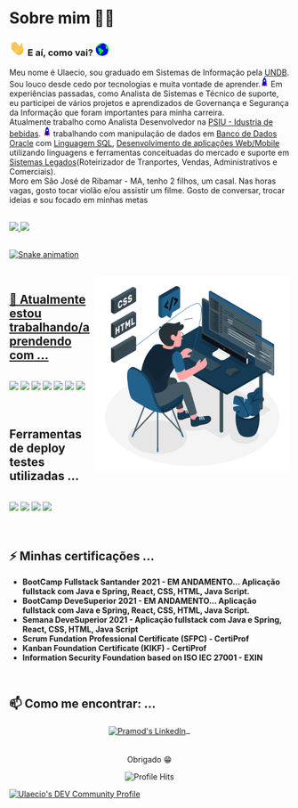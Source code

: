 # Sobre mim :man_technologist: 

### <img src="https://github.com/ulaecio/teste/blob/main/ulaecio/Assets/Hi.gif" width="29px"> E aí, como vai?&nbsp;<img src="https://github.com/ulaecio/teste/blob/main/ulaecio/Assets/Earth.gif" width="24px">

Meu nome é Ulaecio, sou graduado em Sistemas de Informação pela <a href="https://ulaecio.github.io/">UNDB</a>. Sou louco desde cedo por tecnologias e muita vontade de aprender.<img src="https://github.com/ulaecio/teste/blob/main/ulaecio/Assets/Rocket.gif" height="18px">
Em experiências passadas, como Analista de Sistemas e Técnico de suporte, eu participei de vários projetos e aprendizados de Governança e Segurança da Informação que foram importantes para minha carreira.
<br>
Atualmente trabalho como Analista Desenvolvedor na <a href="https://ulaecio.github.io/">PSIU - Idustria de bebidas</a>. <img src="https://github.com/ulaecio/teste/blob/main/ulaecio/Assets/Rocket.gif" height="18px"> trabalhando com manipulação de dados em <a href="https://github.com/ulaecio">Banco de Dados Oracle</a> com <a href="https://ulaecio.github.io/">Linguagem SQL</a>, <a href="https://github.com/ulaecio">Desenvolvimento de aplicações Web/Mobile</a> utilizando linguagens e ferramentas conceituadas do mercado e suporte em <a href="https://ulaecio.github.io/">Sistemas Legados</a>(Roteirizador de Tranportes, Vendas, Administrativos e Comerciais). 
<br>
Moro em São José de Ribamar - MA, tenho 2 filhos, um casal. Nas horas vagas, gosto tocar violão e/ou assistir um filme. Gosto de conversar, trocar ideias e sou focado em minhas metas

<br>

 <div>
  <a href="https://github.com/ulaecio">
  <img height="180em" src="https://github-readme-stats.vercel.app/api?username=ulaecio&show_icons=true&theme=dracula&include_all_commits=true&count_private=true"/>
  <img height="180em" src="https://github-readme-stats.vercel.app/api/top-langs/?username=ulaecio&layout=compact&langs_count=7&theme=dracula"/>
</div>

<br>
  
  ![Snake animation](https://github.com/ulaecio/ulaecio/blob/output/github-contribution-grid-snake.svg)
  
<br>

<img align="right" height="350" src="https://github.com/ulaecio/teste/blob/main/ulaecio/Assets/Dev.svg" />

## 🌱 Atualmente estou trabalhando/aprendendo com ...
<br/>
<code><a href="#"><img height="50" src="https://www.vectorlogo.zone/logos/java/java-ar21.svg"></a></code>
<code><a href="#"><img height="50" src="https://www.vectorlogo.zone/logos/springio/springio-ar21.svg"></a></code>
<code><a href="#"><img height="50" src="https://www.vectorlogo.zone/logos/reactjs/reactjs-ar21.svg"></a></code>
<code><a href="#"><img height="35" src="https://www.vectorlogo.zone/logos/javascript/javascript-horizontal.svg"></a></code>
<code><a href="#"><img height="40" src="https://www.vectorlogo.zone/logos/w3_html5/w3_html5-ar21.svg"></a></code>
<code><a href="#"><img height="30" src="https://www.vectorlogo.zone/logos/netlifyapp_watercss/netlifyapp_watercss-ar21.svg"></a></code>
<code><a href="#"><img height="50" src="https://www.vectorlogo.zone/logos/oracle/oracle-ar21.svg"></a></code>
<br/>
  <br/>
    <br/>
    
## Ferramentas de deploy testes utilizadas ...
<br/>
<code><a href="#"><img height="50" src="https://www.vectorlogo.zone/logos/heroku/heroku-ar21.svg"></a></code>
<code><a href="#"><img height="50" src="https://www.vectorlogo.zone/logos/netlify/netlify-ar21.svg"></a></code>
<code><a href="#"><img height="50" src="https://www.vectorlogo.zone/logos/getpostman/getpostman-ar21.svg"></a></code>
<code><a href="#"><img height="50" src="https://www.vectorlogo.zone/logos/postgresql/postgresql-ar21.svg"></a></code>

<br/>
  <br/>
    <br/>

## ⚡ Minhas certificações ...
- **BootCamp Fullstack Santander 2021 - EM ANDAMENTO... Aplicação fullstack com Java e Spring, React, CSS, HTML, Java Script.**
- **BootCamp DeveSuperior 2021 - EM ANDAMENTO... Aplicação fullstack com Java e Spring, React, CSS, HTML, Java Script.**
- **Semana DeveSuperior 2021 - Aplicação fullstack com Java e Spring, React, CSS, HTML, Java Script**
- **Scrum Fundation Professional Certificate (SFPC) - CertiProf**
- **Kanban Foundation Certificate (KIKF) - CertiProf**
- **Information Security Foundation based on ISO IEC 27001 - EXIN**
<br/>

## 📫 Como me encontrar: ...
<p align="center">
 <a href="https://ulaecio.github.io/" target="blank">
  <img align="center" alt="Pramod's LinkedIn" width="30px" src="https://www.vectorlogo.zone/logos/linkedin/linkedin-icon.svg" /> &nbsp;
 </a>
  <br/>
  <br/>

 <br/>
  Obrigado 😁 <br/>
</p>
<p align="center"><img alt="Profile Hits" src="https://hits.seeyoufarm.com/api/count/incr/badge.svg?url=https%3A%2F%2Fgithub.com%2Fulaecio%2F" /></p>
<a href="https://dev.to/ulaecio">
  <img src="https://d2fltix0v2e0sb.cloudfront.net/dev-badge.svg" alt="Ulaecio's DEV Community Profile" height="30" width="30">
</a>
